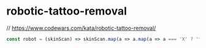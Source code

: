 # robotic-tattoo-removal
// https://www.codewars.com/kata/robotic-tattoo-removal/


```javascript
const robot = (skinScan) => skinScan.map(a => a.map(a => a === 'X' ? '*' : a));
```
